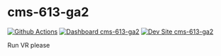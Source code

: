 # cms-613-ga2

[![Github Actions](https://github.com/kporras07/cms-613-ga2/actions/workflows/build_deploy_and_test.yml/badge.svg)](https://github.com/kporras07/cms-613-ga2/actions/workflows/build_deploy_and_test.yml)
[![Dashboard cms-613-ga2](https://img.shields.io/badge/dashboard-cms_613_ga2-yellow.svg)](https://dashboard.pantheon.io/sites/af488e4b-b1ad-4479-8eaa-48f6e1cacff7#dev/code)
[![Dev Site cms-613-ga2](https://img.shields.io/badge/site-cms_613_ga2-blue.svg)](http://dev-cms-613-ga2.pantheonsite.io/)

Run VR please
